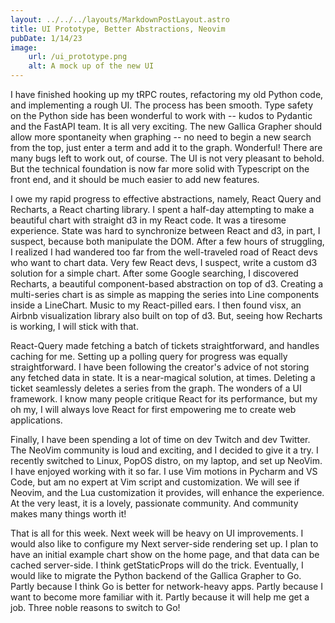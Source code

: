 ```yaml
---
layout: ../../../layouts/MarkdownPostLayout.astro
title: UI Prototype, Better Abstractions, Neovim
pubDate: 1/14/23
image:
    url: /ui_prototype.png
    alt: A mock up of the new UI
---
```



I have finished hooking up my tRPC routes, refactoring my old Python code, and implementing a rough UI. The process has been smooth. Type safety on the Python side has been wonderful to work with -- kudos to Pydantic and the FastAPI team. It is all very exciting. The new Gallica Grapher should allow more spontaneity when graphing -- no need to begin a new search from the top, just enter a term and add it to the graph. Wonderful! There are many bugs left to work out, of course. The UI is not very pleasant to behold. But the technical foundation is now far more solid with Typescript on the front end, and it should be much easier to add new features. 

I owe my rapid progress to effective abstractions, namely, React Query and Recharts, a React charting library. I spent a half-day attempting to make a beautiful chart with straight d3 in my React code. It was a tiresome experience. State was hard to synchronize between React and d3, in part, I suspect, because both manipulate the DOM. After a few hours of struggling, I realized I had wandered too far from the well-traveled road of React devs who want to chart data. Very few React devs, I suspect, write a custom d3 solution for a simple chart. After some Google searching, I discovered Recharts, a beautiful component-based abstraction on top of d3. Creating a multi-series chart is as simple as mapping the series into Line components inside a LineChart. Music to my React-pilled ears. I then found visx, an Airbnb visualization library also built on top of d3. But, seeing how Recharts is working, I will stick with that. 

React-Query made fetching a batch of tickets straightforward, and handles caching for me. Setting up a polling query for progress was equally straightforward. I have been following the creator's advice of not storing any fetched data in state. It is a near-magical solution, at times. Deleting a ticket seamlessly deletes a series from the graph. The wonders of a UI framework. I know many people critique React for its performance, but my oh my, I will always love React for first empowering me to create web applications. 

Finally, I have been spending a lot of time on dev Twitch and dev Twitter. The NeoVim community is loud and exciting, and I decided to give it a try. I recently switched to Linux, PopOS distro, on my laptop, and set up NeoVim. I have enjoyed working with it so far. I use Vim motions in Pycharm and VS Code, but am no expert at Vim script and customization. We will see if Neovim, and the Lua customization it provides, will enhance the experience. At the very least, it is a lovely, passionate community. And community makes many things worth it!

That is all for this week. Next week will be heavy on UI improvements. I would also like to configure my Next server-side rendering set up. I plan to have an initial example chart show on the home page, and that data can be cached server-side. I think getStaticProps will do the trick. Eventually, I would like to migrate the Python backend of the Gallica Grapher to Go. Partly because I think Go is better for network-heavy apps. Partly because I want to become more familiar with it. Partly because it will help me get a job. Three noble reasons to switch to Go! 



